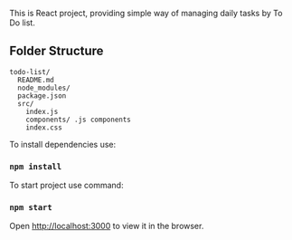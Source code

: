 This is React project, providing simple way of managing daily tasks by To Do list. 


## Folder Structure

```
todo-list/
  README.md
  node_modules/
  package.json
  src/
    index.js
    components/ .js components
    index.css
```

To install dependencies use:

### `npm install`


To start project use command:

### `npm start`

Open [http://localhost:3000](http://localhost:3000) to view it in the browser.
